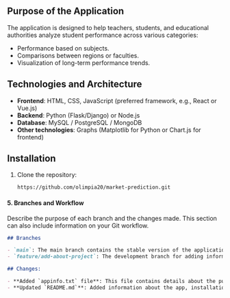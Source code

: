 ## Purpose of the Application
The application is designed to help teachers, students, and educational authorities analyze student performance across various categories:
- Performance based on subjects.
- Comparisons between regions or faculties.
- Visualization of long-term performance trends.

## Technologies and Architecture
- **Frontend**: HTML, CSS, JavaScript (preferred framework, e.g., React or Vue.js)
- **Backend**: Python (Flask/Django) or Node.js
- **Database**: MySQL / PostgreSQL / MongoDB
- **Other technologies**: Graphs (Matplotlib for Python or Chart.js for frontend)

## Installation

1. Clone the repository:
   ```bash
   https://github.com/olimpia20/market-prediction.git


#### 5. **Branches and Workflow**
Describe the purpose of each branch and the changes made. This section can also include information on your Git workflow.

```markdown
## Branches

- `main`: The main branch contains the stable version of the application ready for production.
- `feature/add-about-project`: The development branch for adding information about the application and additional details.

## Changes:

- **Added `appinfo.txt` file**: This file contains details about the purpose of the app and the technologies used.
- **Updated `README.md`**: Added information about the app, installation instructions, and the workflow.
